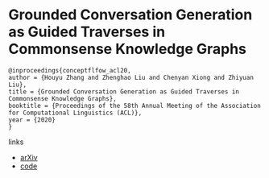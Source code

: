 # Grounded Conversation Generation as Guided Traverses in Commonsense Knowledge Graphs

```
@inproceedings{conceptflfow_acl20,
author = {Houyu Zhang and Zhenghao Liu and Chenyan Xiong and Zhiyuan Liu},
title = {Grounded Conversation Generation as Guided Traverses in Commonsense Knowledge Graphs},
booktitle = {Proceedings of the 58th Annual Meeting of the Association for Computational Linguistics (ACL)},
year = {2020}
}
```

links
- [arXiv](https://arxiv.org/abs/1911.02707)
- [code](https://github.com/thunlp/ConceptFlow)

